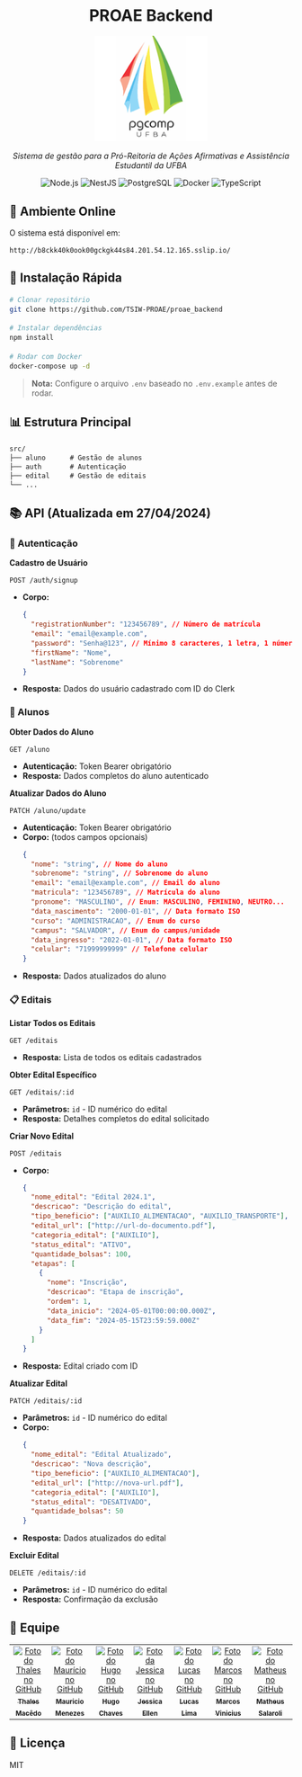 # <div align="center">PROAE Backend</div>

<div align="center">
  <img src="https://github.com/TSIW-PROAE/.github/raw/main/img/logo_pgcomp.png" width="200px" alt="Logo pgcomp">
  <p><i>Sistema de gestão para a Pró-Reitoria de Ações Afirmativas e Assistência Estudantil da UFBA</i></p>
</div>

<div align="center">

![Node.js](https://img.shields.io/badge/Node.js-339933?style=for-the-badge&logo=nodedotjs&logoColor=white)
![NestJS](https://img.shields.io/badge/NestJS-E0234E?style=for-the-badge&logo=nestjs&logoColor=white)
![PostgreSQL](https://img.shields.io/badge/PostgreSQL-316192?style=for-the-badge&logo=postgresql&logoColor=white)
![Docker](https://img.shields.io/badge/Docker-2496ED?style=for-the-badge&logo=docker&logoColor=white)
![TypeScript](https://img.shields.io/badge/TypeScript-3178C6?style=for-the-badge&logo=typescript&logoColor=white)

</div>

## 🚀 Ambiente Online

O sistema está disponível em:

```
http://b8ckk40k0ook00gckgk44s84.201.54.12.165.sslip.io/
```

## 🔧 Instalação Rápida

```bash
# Clonar repositório
git clone https://github.com/TSIW-PROAE/proae_backend

# Instalar dependências
npm install

# Rodar com Docker
docker-compose up -d
```

> **Nota:** Configure o arquivo `.env` baseado no `.env.example` antes de rodar.

## 📊 Estrutura Principal

```
src/
├── aluno      # Gestão de alunos
├── auth       # Autenticação
├── edital     # Gestão de editais
└── ...
```

## 📚 API (Atualizada em 27/04/2024)

### 🔐 Autenticação

**Cadastro de Usuário**

```
POST /auth/signup
```

- **Corpo:**
  ```json
  {
    "registrationNumber": "123456789", // Número de matrícula
    "email": "email@example.com",
    "password": "Senha@123", // Mínimo 8 caracteres, 1 letra, 1 número, 1 especial
    "firstName": "Nome",
    "lastName": "Sobrenome"
  }
  ```
- **Resposta:** Dados do usuário cadastrado com ID do Clerk

### 👤 Alunos

**Obter Dados do Aluno**

```
GET /aluno
```

- **Autenticação:** Token Bearer obrigatório
- **Resposta:** Dados completos do aluno autenticado

**Atualizar Dados do Aluno**

```
PATCH /aluno/update
```

- **Autenticação:** Token Bearer obrigatório
- **Corpo:** (todos campos opcionais)
  ```json
  {
    "nome": "string", // Nome do aluno
    "sobrenome": "string", // Sobrenome do aluno
    "email": "email@example.com", // Email do aluno
    "matricula": "123456789", // Matrícula do aluno
    "pronome": "MASCULINO", // Enum: MASCULINO, FEMININO, NEUTRO...
    "data_nascimento": "2000-01-01", // Data formato ISO
    "curso": "ADMINISTRACAO", // Enum do curso
    "campus": "SALVADOR", // Enum do campus/unidade
    "data_ingresso": "2022-01-01", // Data formato ISO
    "celular": "71999999999" // Telefone celular
  }
  ```
- **Resposta:** Dados atualizados do aluno

### 📋 Editais

**Listar Todos os Editais**

```
GET /editais
```

- **Resposta:** Lista de todos os editais cadastrados

**Obter Edital Específico**

```
GET /editais/:id
```

- **Parâmetros:** `id` - ID numérico do edital
- **Resposta:** Detalhes completos do edital solicitado

**Criar Novo Edital**

```
POST /editais
```

- **Corpo:**
  ```json
  {
    "nome_edital": "Edital 2024.1",
    "descricao": "Descrição do edital",
    "tipo_beneficio": ["AUXILIO_ALIMENTACAO", "AUXILIO_TRANSPORTE"],
    "edital_url": ["http://url-do-documento.pdf"],
    "categoria_edital": ["AUXILIO"],
    "status_edital": "ATIVO",
    "quantidade_bolsas": 100,
    "etapas": [
      {
        "nome": "Inscrição",
        "descricao": "Etapa de inscrição",
        "ordem": 1,
        "data_inicio": "2024-05-01T00:00:00.000Z",
        "data_fim": "2024-05-15T23:59:59.000Z"
      }
    ]
  }
  ```
- **Resposta:** Edital criado com ID

**Atualizar Edital**

```
PATCH /editais/:id
```

- **Parâmetros:** `id` - ID numérico do edital
- **Corpo:**
  ```json
  {
    "nome_edital": "Edital Atualizado",
    "descricao": "Nova descrição",
    "tipo_beneficio": ["AUXILIO_ALIMENTACAO"],
    "edital_url": ["http://nova-url.pdf"],
    "categoria_edital": ["AUXILIO"],
    "status_edital": "DESATIVADO",
    "quantidade_bolsas": 50
  }
  ```
- **Resposta:** Dados atualizados do edital

**Excluir Edital**

```
DELETE /editais/:id
```

- **Parâmetros:** `id` - ID numérico do edital
- **Resposta:** Confirmação da exclusão

## 👥 Equipe

<div align="center">
<table>
  <tr>
    <td align="center">
      <a href="#" title="defina o título do link">
        <img src="https://avatars.githubusercontent.com/u/24979899?s=96&v=4" width="100px;" alt="Foto do Thales no GitHub"/><br>
        <sub>
          <b>Thales Macêdo</b>
        </sub>
      </a>
    </td>
    <td align="center">
      <a href="#" title="defina o título do link">
        <img src="https://avatars.githubusercontent.com/u/20570844?v=4" width="100px;" alt="Foto do Maurício no GitHub"/><br>
        <sub>
          <b>Mauricio Menezes</b>
        </sub>
      </a>
    </td>
    <td align="center">
      <a href="#" title="defina o título do link">
        <img src="https://avatars.githubusercontent.com/u/83249854?s=64&v=4" width="100px;" alt="Foto do Hugo no GitHub"/><br>
        <sub>
          <b>Hugo Chaves</b>
        </sub>
      </a>
    </td>
    <td align="center">
      <a href="#" title="defina o título do link">
        <img src="https://avatars.githubusercontent.com/u/95954597?s=64&v=4" width="100px;" alt="Foto da Jessica no GitHub"/><br>
        <sub>
          <b>Jessica Ellen</b>
        </sub>
      </a>
    </td>
    <td align="center">
      <a href="#" title="defina o título do link">
        <img src="https://avatars.githubusercontent.com/u/53127444?s=64&v=4" width="100px;" alt="Foto do Lucas no GitHub"/><br>
        <sub>
          <b>Lucas Lima</b>
        </sub>
      </a>
    </td>
    <td align="center">
      <a href="#" title="defina o título do link">
        <img src="https://avatars.githubusercontent.com/u/11302968?s=70&v=4" width="100px;" alt="Foto do Marcos no GitHub"/><br>
        <sub>
          <b>Marcos Vinicius</b>
        </sub>
      </a>
    </td>
    <td align="center">
      <a href="#" title="defina o título do link">
        <img src="https://avatars.githubusercontent.com/u/101533543?v=4" width="100px;" alt="Foto do Matheus no GitHub"/><br>
        <sub>
          <b>Matheus Salaroli</b>
        </sub>
       </a>
    </td>
  </tr>
</table>
</div>

## 📄 Licença

MIT
